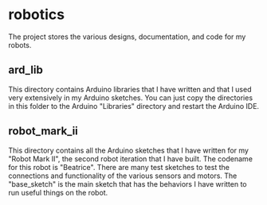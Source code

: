# robotics
The project stores the various designs, documentation, and code for my robots.

## ard_lib
This directory contains Arduino libraries that I have written and that I used very extensively in my Arduino sketches. You can just copy the directories in this folder to the Arduino "Libraries" directory and restart the Arduino IDE.

## robot_mark_ii
This directory contains all the Arduino sketches that I have written for my "Robot Mark II", the second robot iteration that I have built. The codename for this robot is "Beatrice". There are many test sketches to test the connections and functionality of the various sensors and motors. The "base_sketch" is the main sketch that has the behaviors I have written to run useful things on the robot.
